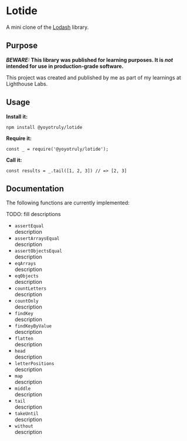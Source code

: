 # Lotide

A mini clone of the [Lodash](https://lodash.com) library.

## Purpose

**_BEWARE:_ This library was published for learning purposes. It is _not_ intended for use in production-grade software.**

This project was created and published by me as part of my learnings at Lighthouse Labs. 

## Usage

**Install it:**

`npm install @yoyotruly/lotide`

**Require it:**

`const _ = require('@yoyotruly/lotide');`

**Call it:**

`const results = _.tail([1, 2, 3]) // => [2, 3]`

## Documentation

The following functions are currently implemented:

TODO: fill descriptions
* `assertEqual`  
  description
* `assertArraysEqual`  
  description
* `assertObjectsEqual`  
  description
* `eqArrays`  
  description
* `eqObjects`  
  description
* `countLetters`  
  description
* `countOnly`  
  description
* `findKey`  
  description
* `findKeyByValue`  
  description
* `flatten`  
  description
* `head`  
  description
* `letterPositions`  
  description
* `map`  
  description
* `middle`  
  description
* `tail`  
  description
* `takeUntil`  
  description
* `without`  
  description